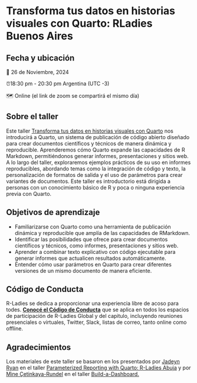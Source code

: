 # Transforma tus datos en historias visuales con Quarto: RLadies Buenos Aires

## Fecha y ubicación

📆 26 de Noviembre, 2024

⏰18:30 pm - 20:30 pm Argentina (UTC -3)

🗺️ Online (el link de zoom se compartirá el mismo día)


## Sobre el taller

Este taller [Transforma tus datos en historias visuales con
Quarto](https://www.meetup.com/rladies-buenos-aires/events/304386918/?notificationId=1437418362859659264&eventOrigin=group_events_list)
nos introducirá a Quarto, un sistema de publicación de código abierto
diseñado para crear documentos científicos y técnicos de manera dinámica
y reproducible. Aprenderemos cómo Quarto expande las capacidades de R
Markdown, permitiéndonos generar informes, presentaciones y sitios web.
A lo largo del taller, exploraremos ejemplos prácticos de su uso en
informes reproducibles, abordando temas como la integración de código y
texto, la personalización de formatos de salida y el uso de parámetros
para crear variantes de documentos. Este taller es introductorio está
dirigida a personas con un conocimiento básico de R y poca o ninguna
experiencia previa con Quarto.

## Objetivos de aprendizaje

-   Familiarizarse con Quarto como una herramienta de publicación
    dinámica y reproducible que amplía de las capacidades de RMarkdown.
-   Identificar las posibilidades que ofrece para crear documentos
    científicos y técnicos, como informes, presentaciones y sitios web.
-   Aprender a combinar texto explicativo con código ejecutable para
    generar informes que actualicen resultados automáticamente.
-   Entender cómo usar parámetros en Quarto para crear diferentes
    versiones de un mismo documento de manera eficiente.


## Código de Conducta

R-Ladies se dedica a proporcionar una experiencia libre de acoso para
todes. [**Conocé el Código de
Conducta**](https://github.com/rladies/.github/blob/master/CODE_OF_CONDUCT.md#spanish)
que se aplica en todos los espacios de participación de R-Ladies Global
y del capitulo, incluyendo reuniones presenciales o virtuales, Twitter,
Slack, listas de correo, tanto online como offline.

## Agradecimientos

Los materiales de este taller se basaron en los presentados por [Jadeyn
Ryan](https://jadeyryan.com/) en el taller [Parameterized Reporting with
Quarto: R-Ladies
Abuja](https://github.com/jadeynryan/parameterized-quarto-workshop) y
por [Mine Çetinkaya-Rundel](https://mine-cr.com/) en el taller
[Build-a-Dashboard.](https://posit-conf-2024.github.io/quarto-dashboards/)
